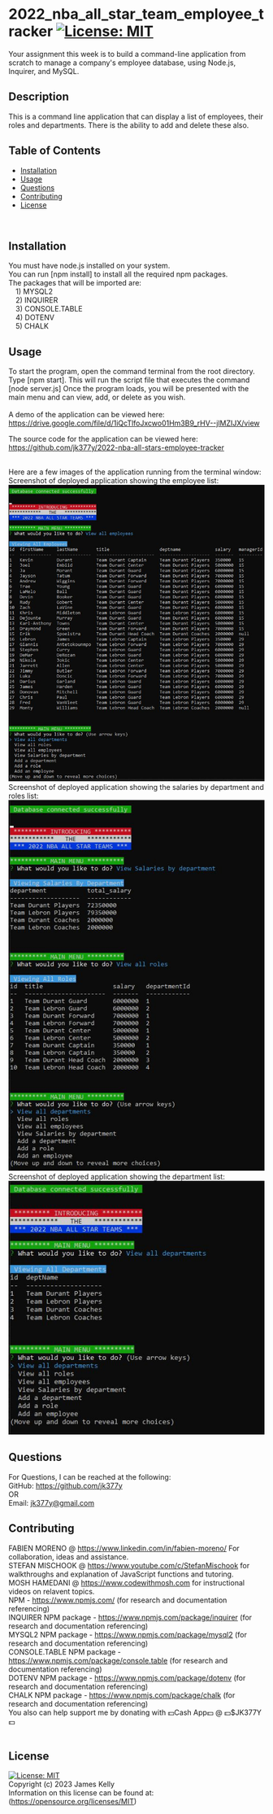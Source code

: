 # 2022_nba_all_star_team_employee_tracker     [![License: MIT](https://img.shields.io/badge/License-MIT-yellow.svg)](https://opensource.org/licenses/MIT)
Your assignment this week is to build a command-line application from scratch to manage a company's employee database, using Node.js, Inquirer, and MySQL.
<br>

## Description
This is a command line application that can display a list of employees, their roles and departments.  There is the ability to add and delete these also.
<br>

## Table of Contents
- [Installation](#installation)
- [Usage](#usage)
- [Questions](#questions)
- [Contributing](#contributing)
- [License](#license)
<br>

## Installation
You must have node.js installed on your system.<br>
You can run [npm install] to install all the required npm packages.<br>
The packages that will be imported are:
    <br>&emsp;1) MYSQL2
    <br>&emsp;2) INQUIRER
    <br>&emsp;3) CONSOLE.TABLE
    <br>&emsp;4) DOTENV
    <br>&emsp;5) CHALK
<br>

## Usage
To start the program, open the command terminal from the root directory.
Type [npm start].  This will run the script file that executes the command [node server.js]
Once the program loads, you will be presented with the main menu and can view, add, or delete as you wish.
<br>
<br>
A demo of the application can be viewed here:
<br>
https://drive.google.com/file/d/1iQcTlfoJxcwo01Hm3B9_rHV--jlMZIJX/view
<br>

The source code for the application can be viewed here:
<br>
https://github.com/jk377y/2022-nba-all-stars-employee-tracker

<br>
Here are a few images of the application running from the terminal window:
<br>
Screenshot of deployed application showing the employee list:
<br>
<img src="./assets/images/employeeList.JPG" alt="screenshot of deployed application showing the employee list" width=800px>
<br>
Screenshot of deployed application showing the salaries by department and roles list:
<br>
<img src="./assets/images/salariesAndRoles.JPG" alt="screenshot of deployed application showing the salaries by department and roles list" width=600px>
<br>
Screenshot of deployed application showing the department list:
<br>
<img src="./assets/images/departments.JPG" alt="screenshot of deployed application showing the department list" width=550px>
<br>

## Questions
For Questions, I can be reached at the following:
<br>GitHub:  https://github.com/jk377y
<br>OR
<br>Email:  jk377y@gmail.com
<br>

## Contributing
FABIEN MORENO @ https://www.linkedin.com/in/fabien-moreno/
For collaboration, ideas and assistance.
<br>
STEFAN MISCHOOK @ https://www.youtube.com/c/StefanMischook for walkthroughs and explanation of JavaScript functions and tutoring.
<br>
MOSH HAMEDANI @ https://www.codewithmosh.com for instructional videos on relavent topics.
<br>
NPM - https://www.npmjs.com/ (for research and documentation referencing)
<br>
INQUIRER NPM package - https://www.npmjs.com/package/inquirer (for research and documentation referencing)
<br>
MYSQL2 NPM package - https://www.npmjs.com/package/mysql2 (for research and documentation referencing)
<br>
CONSOLE.TABLE NPM package - https://www.npmjs.com/package/console.table (for research and documentation referencing)
<br>
DOTENV NPM package - https://www.npmjs.com/package/dotenv (for research and documentation referencing)
<br>
CHALK NPM package - https://www.npmjs.com/package/chalk (for research and documentation referencing)
<br>
You also can help support me by donating with 💵Cash App💵 @ 💵$JK377Y💵
<br><br>

## License
[![License: MIT](https://img.shields.io/badge/License-MIT-yellow.svg)](https://opensource.org/licenses/MIT)
<br>Copyright (c) 2023 James Kelly
<br>Information on this license can be found at: (https://opensource.org/licenses/MIT)